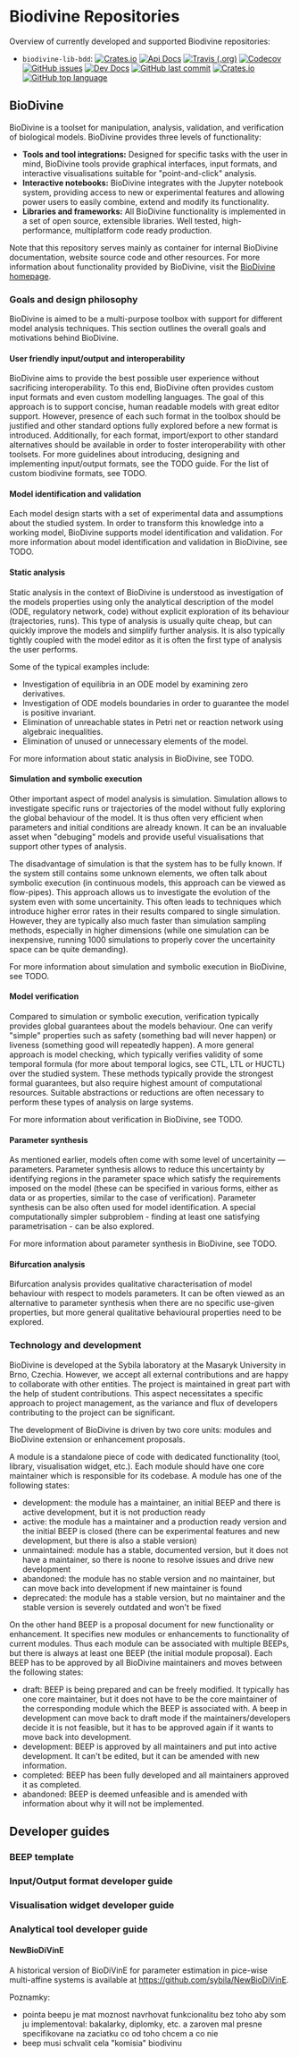 # Biodivine Repositories

Overview of currently developed and supported Biodivine repositories:

 - `biodivine-lib-bdd`: [![Crates.io](https://img.shields.io/crates/v/biodivine-lib-bdd?style=flat-square)](https://crates.io/crates/biodivine-lib-bdd)
[![Api Docs](https://img.shields.io/badge/biodivine-api--docs-yellowgreen?style=flat-square)](https://docs.rs/biodivine-lib-bdd/0.1.0/)
[![Travis (.org)](https://img.shields.io/travis/sybila/biodivine-lib-bdd?style=flat-square)](https://travis-ci.org/sybila/biodivine-lib-bdd)
[![Codecov](https://img.shields.io/codecov/c/github/sybila/biodivine-lib-bdd?style=flat-square)](https://codecov.io/gh/sybila/biodivine-lib-bdd)
[![GitHub issues](https://img.shields.io/github/issues/sybila/biodivine-lib-bdd?style=flat-square)](https://github.com/sybila/biodivine-lib-bdd/issues)
[![Dev Docs](https://img.shields.io/badge/biodivine-dev--docs-orange?style=flat-square)](https://biodivine.fi.muni.cz/docs/biodivine-lib-bdd/v0.1.0/)
[![GitHub last commit](https://img.shields.io/github/last-commit/sybila/biodivine-lib-bdd?style=flat-square)](https://github.com/sybila/biodivine-lib-bdd/commits/master)
[![Crates.io](https://img.shields.io/crates/l/biodivine-lib-bdd?style=flat-square)](https://github.com/sybila/biodivine-lib-bdd/blob/master/LICENSE)
[![GitHub top language](https://img.shields.io/github/languages/top/sybila/biodivine-lib-bdd?style=flat-square)](https://github.com/sybila/biodivine-lib-bdd)


## BioDivine

BioDivine is a toolset for manipulation, analysis, validation, and verification of biological models. BioDivine provides three levels of functionality:
 - **Tools and tool integrations:** Designed for specific tasks with the user in mind, BioDivine tools provide graphical interfaces, input formats, and interactive visualisations suitable for "point-and-click" analysis.
 - **Interactive notebooks:** BioDivine integrates with the Jupyter notebook system, providing access to new or experimental features and allowing power users to easily combine, extend and modify its functionality.
 - **Libraries and frameworks:** All BioDivine functionality is implemented in a set of open source, extensible libraries. Well tested, high-performance, multiplatform code ready production.

Note that this repository serves mainly as container for internal BioDivine documentation, website source code and other resources. For more information about functionality provided by BioDivine, visit the [BioDivine homepage](http://biodivine.fi.muni.cz).

### Goals and design philosophy

BioDivine is aimed to be a multi-purpose toolbox with support for different model analysis techniques. This section outlines the overall goals and motivations behind BioDivine.

#### User friendly input/output and interoperability

BioDivine aims to provide the best possible user experience without sacrificing interoperability. To this end, BioDivine often provides custom input formats and even custom modelling languages. The goal of this approach is to support concise, human readable models with great editor support. However, presence of each such format in the toolbox should be justified and other standard options fully explored before a new format is introduced. Additionally, for each format, import/export to other standard alternatives should be available in order to foster interoperability with other toolsets. For more guidelines about introducing, designing and implementing input/output formats, see the TODO guide. For the list of custom biodivine formats, see TODO.

#### Model identification and validation

Each model design starts with a set of experimental data and assumptions about the studied system. In order to transform this knowledge into a working model, BioDivine supports model identification and validation. For more information about model identification and validation in BioDivine, see TODO.

#### Static analysis

Static analysis in the context of BioDivine is understood as investigation of the models properties using only the analytical description of the model (ODE, regulatory network, code) without explicit exploration of its behaviour (trajectories, runs). This type of analysis is usually quite cheap, but can quickly improve the models and simplify further analysis. It is also typically tightly coupled with the model editor as it is often the first type of analysis the user performs.

Some of the typical examples include:
 - Investigation of equilibria in an ODE model by examining zero derivatives.
 - Investigation of ODE models boundaries in order to guarantee the model is positive invariant.
 - Elimination of unreachable states in Petri net or reaction network using algebraic inequalities.
 - Elimination of unused or unnecessary elements of the model.

For more information about static analysis in BioDivine, see TODO.

#### Simulation and symbolic execution

Other important aspect of model analysis is simulation. Simulation allows to investigate specific runs or trajectories of the model without fully exploring the global behaviour of the model. It is thus often very efficient when parameters and initial conditions are already known. It can be an invaluable asset when "debuging" models and provide useful visualisations that support other types of analysis.

The disadvantage of simulation is that the system has to be fully known. If the system still contains some unknown elements, we often talk about symbolic execution (in continuous models, this approach can be viewed as flow-pipes). This approach allows us to investigate the evolution of the system even with some uncertainity. This often leads to techniques which introduce higher error rates in their results compared to single simulation. However, they are typically also much faster than simulation sampling methods, especially in higher dimensions (while one simulation can be inexpensive, running 1000 simulations to properly cover the uncertainity space can be quite demanding).

For more information about simulation and symbolic execution in BioDivine, see TODO.

#### Model verification

Compared to simulation or symbolic execution, verification typically provides global guarantees about the models behaviour. One can verify "simple" properties such as safety (something bad will never happen) or liveness (something good will repeatedly happen). A more general approach is model checking, which typically verifies validity of some temporal formula (for more about temporal logics, see CTL, LTL or HUCTL) over the studied system. These methods typically provide the strongest formal guarantees, but also require highest amount of computational resources. Suitable abstractions or reductions are often necessary to perform these types of analysis on large systems.

For more information about verification in BioDivine, see TODO.

#### Parameter synthesis

As mentioned earlier, models often come with some level of uncertainity — parameters. Parameter synthesis allows to reduce this uncertainty by identifying regions in the parameter space which satisfy the requirements imposed on the model (these can be specified in various forms, either as data or as properties, similar to the case of verification). Parameter synthesis can be also often used for model identification. A special computationally simpler subproblem - finding at least one satisfying parametrisation - can be also explored.

For more information about parameter synthesis in BioDivine, see TODO.

#### Bifurcation analysis

Bifurcation analysis provides qualitative characterisation of model behaviour with respect to models parameters. It can be often viewed as an alternative to parameter synthesis when there are no specific use-given properties, but more general qualitative behavioural properties need to be explored.

### Technology and development

BioDivine is developed at the Sybila laboratory at the Masaryk University in Brno, Czechia. However, we accept all external contributions and are happy to collaborate with other entities. The project is maintained in great part with the help of student contributions. This aspect necessitates a specific approach to project management, as the variance and flux of developers contributing to the project can be significant. 

The development of BioDivine is driven by two core units: modules and BioDivine extension or enhancement proposals. 

A module is a standalone piece of code with dedicated functionality (tool, library, visualisation widget, etc.). Each module should have one core maintainer which is responsible for its codebase. A module has one of the following states:
 - development: the module has a maintainer, an initial BEEP and there is active development, but it is not production ready
 - active: the module has a maintainer and a production ready version and the initial BEEP is closed (there can be experimental features and new development, but there is also a stable version)
 - unmaintained: module has a stable, documented version, but it does not have a maintainer, so there is noone to resolve issues and drive new development
 - abandoned: the module has no stable version and no maintainer, but can move back into development if new maintainer is found
 - deprecated: the module has a stable version, but no maintainer and the stable version is severely outdated and won't be fixed

On the other hand BEEP is a proposal document for new functionality or enhancement. It specifies new modules or enhancements to functionality of current modules. Thus each module can be associated with multiple BEEPs, but there is always at least one BEEP (the initial module proposal). Each BEEP has to be approved by all BioDivine maintainers and moves between the following states:
 - draft: BEEP is being prepared and can be freely modified. It typically has one core maintainer, but it does not have to be the core maintainer of the corresponding module which the BEEP is associated with. A beep in development can move back to draft mode if the maintainers/developers decide it is not feasible, but it has to be approved again if it wants to move back into development.
 - development: BEEP is approved by all maintainers and put into active development. It can't be edited, but it can be amended with new information.
 - completed: BEEP has been fully developed and all maintainers approved it as completed.
 - abandoned: BEEP is deemed unfeasible and is amended with information about why it will not be implemented.


## Developer guides

### BEEP template

### Input/Output format developer guide

### Visualisation widget developer guide

### Analytical tool developer guide



#### NewBioDiVinE

A historical version of BioDiVinE for parameter estimation in pice-wise multi-affine systems is available at https://github.com/sybila/NewBioDiVinE.


Poznamky:
- pointa beepu je mat moznost navrhovat funkcionalitu bez toho aby som ju implementoval: bakalarky, diplomky, etc. a zaroven mal presne specifikovane na zaciatku co od toho chcem a co nie
- beep musi schvalit cela "komisia" biodivinu
